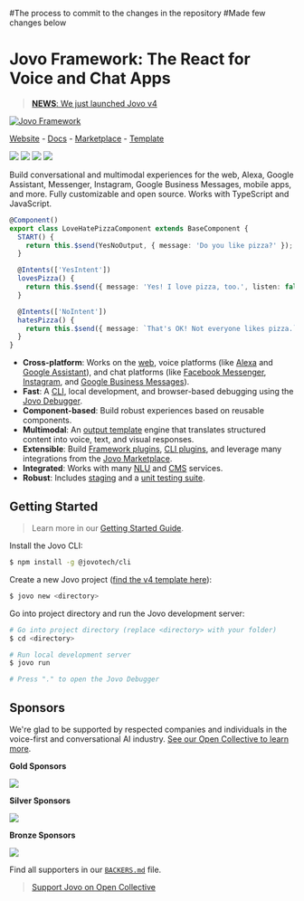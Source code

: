 #The process to commit to the changes in the repository
#Made few changes below



# Jovo Framework: The React for Voice and Chat Apps

> [**NEWS**: We just launched Jovo v4](https://www.jovo.tech/news/jovo-v4)

[![Jovo Framework](https://www.jovo.tech/img/github-header.png)](https://www.jovo.tech)

<p>
<a href="https://www.jovo.tech" target="_blank">Website</a> -  <a href="https://www.jovo.tech/docs" target="_blank">Docs</a> - <a href="https://www.jovo.tech/marketplace" target="_blank">Marketplace</a> - <a href="https://github.com/jovotech/jovo-v4-template" target="_blank">Template</a>   
</p>

<p>
<a href="https://www.npmjs.com/package/@jovotech/framework" target="_blank"><img src="https://badge.fury.io/js/@jovotech%2Fframework.svg"></a>      
<a href="./.github/CONTRIBUTING.md"><img src="https://img.shields.io/badge/PRs-welcome-brightgreen.svg"></a>
<a href="https://opencollective.com/jovo-framework" target="_blank"><img src="https://opencollective.com/jovo-framework/tiers/badge.svg"></a>
<a href="https://twitter.com/intent/tweet?text=Jovo Framework: The React for Voice and Chat Apps @jovotech https://github.com/jovotech/jovo-framework/" target="_blank"><img src="https://img.shields.io/twitter/url/http/shields.io.svg?style=social"></a>
</p>

Build conversational and multimodal experiences for the web, Alexa, Google Assistant, Messenger, Instagram, Google Business Messages, mobile apps, and more. Fully customizable and open source. Works with TypeScript and JavaScript.

```typescript
@Component()
export class LoveHatePizzaComponent extends BaseComponent {
  START() {
    return this.$send(YesNoOutput, { message: 'Do you like pizza?' });
  }

  @Intents(['YesIntent'])
  lovesPizza() {
    return this.$send({ message: 'Yes! I love pizza, too.', listen: false });
  }

  @Intents(['NoIntent'])
  hatesPizza() {
    return this.$send({ message: `That's OK! Not everyone likes pizza.`, listen: false });
  }
}
```

- **Cross-platform**: Works on the [web](https://www.jovo.tech/marketplace/platform-web), voice platforms (like [Alexa](https://www.jovo.tech/marketplace/platform-alexa) and [Google Assistant](https://www.jovo.tech/marketplace/platform-googleassistant)), and chat platforms (like [Facebook Messenger](https://www.jovo.tech/marketplace/platform-facebookmessenger), [Instagram](https://www.jovo.tech/marketplace/platform-instagram), and [Google Business Messages](https://www.jovo.tech/marketplace/platform-googlebusiness)).
- **Fast**: A [CLI](https://www.jovo.tech/docs/cli), local development, and browser-based debugging using the [Jovo Debugger](https://www.jovo.tech/docs/debugger).
- **Component-based**: Build robust experiences based on reusable components.
- **Multimodal**: An [output template](https://www.jovo.tech/docs/output-templates) engine that translates structured content into voice, text, and visual responses.
- **Extensible**: Build [Framework plugins](https://www.jovo.tech/docs/plugins), [CLI plugins](https://www.jovo.tech/docs/cli-plugins), and leverage many integrations from the [Jovo Marketplace](https://www.jovo.tech/marketplace).
- **Integrated**: Works with many [NLU](https://www.jovo.tech/docs/nlu) and [CMS](https://www.jovo.tech/docs/cms) services.
- **Robust**: Includes [staging](https://www.jovo.tech/docs/staging) and a [unit testing suite](https://www.jovo.tech/docs/unit-testing).

## Getting Started

> Learn more in our [Getting Started Guide](https://www.jovo.tech/docs/getting-started).

Install the Jovo CLI:

```sh
$ npm install -g @jovotech/cli
```

Create a new Jovo project ([find the v4 template here](https://github.com/jovotech/jovo-v4-template)):

```sh
$ jovo new <directory>
```

Go into project directory and run the Jovo development server:

```sh
# Go into project directory (replace <directory> with your folder)
$ cd <directory>

# Run local development server
$ jovo run

# Press "." to open the Jovo Debugger
```

## Sponsors

We're glad to be supported by respected companies and individuals in the voice-first and conversational AI industry. [See our Open Collective to learn more](https://opencollective.com/jovo-framework).

**Gold Sponsors**

<a href="https://opencollective.com/jovo-framework#section-contributors"><img src="https://opencollective.com/jovo-framework/tiers/gold-sponsors.svg?avatarHeight=50&width=600" /></a>

**Silver Sponsors**

<a href="https://opencollective.com/jovo-framework#section-contributors"><img src="https://opencollective.com/jovo-framework/tiers/silver-sponsors.svg?avatarHeight=50&width=600" /></a>

**Bronze Sponsors**

<a href="https://opencollective.com/jovo-framework#section-contributors"><img src="https://opencollective.com/jovo-framework/tiers/bronze-sponsors.svg?avatarHeight=35&width=600" /></a>

Find all supporters in our [`BACKERS.md`](./BACKERS.md) file.

> [Support Jovo on Open Collective](https://opencollective.com/jovo-framework)
